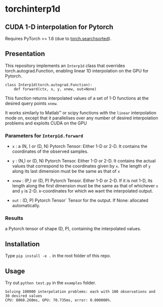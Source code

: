 # torchinterp1d
## CUDA 1-D interpolation for Pytorch

Requires PyTorch >= 1.6 (due to [torch.searchsorted](https://pytorch.org/docs/master/generated/torch.searchsorted.html)).

## Presentation

This repository implements an `Interp1d` class that overrides torch.autograd.Function, enabling
linear 1D interpolation on the GPU for Pytorch.

```
class Interp1d(torch.autograd.Function):
    def forward(ctx, x, y, xnew, out=None)
```

This function returns interpolated values of a set of 1-D functions at the desired query points `xnew`.

It works similarly to Matlab™ or scipy functions with
the `linear` interpolation mode on, except that it parallelises over any number of desired interpolation problems and exploits CUDA on the GPU

### Parameters for `Interp1d.forward`

* `x` : a (N, ) or (D, N) Pytorch Tensor:
Either 1-D or 2-D. It contains the coordinates of the observed samples.

* `y` : (N,) or (D, N) Pytorch Tensor.
Either 1-D or 2-D. It contains the actual values that correspond to the coordinates given by `x`.
The length of `y` along its last dimension must be the same as that of `x`

* `xnew` : (P,) or (D, P) Pytorch Tensor.
Either 1-D or 2-D. If it is not 1-D, its length along the first dimension must be the same as that of whichever `x` and `y` is 2-D. x-coordinates for which we want the interpolated output.

* `out` : (D, P) Pytorch Tensor`
        Tensor for the output. If None: allocated automatically.

### Results

a Pytorch tensor of shape (D, P), containing the interpolated values.

## Installation

Type `pip install -e .` in the root folder of this repo.

## Usage

Try out `python test.py` in the `examples` folder.
```
Solving 100000 interpolation problems: each with 100 observations and 30 desired values
CPU: 8060.260ms, GPU: 70.735ms, error: 0.000000%.
```
